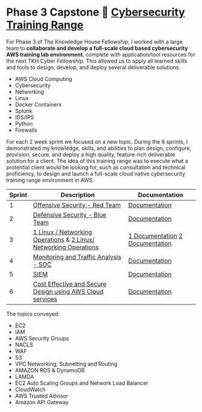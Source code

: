 # Phase 3 Capstone 🔗 [Cybersecurity Training Range](https://github.com/cybertrainingrange/cybertraininingrange.io/blob/main/README.md) 

For Phase 3 of The Knowledge House Fellowship, I worked with a large team to **collaborate and develop a full-scale cloud based cybersecurity AWS training lab environment**, complete with application/tool resources for the next TKH Cyber Fellowship. This allowed us to apply all learned skills and tools to design, develop, and deploy several deliverable solutions.

- AWS Cloud Computing
- Cybersecurity
- Networking
- Linux
- Docker Containers
- Splunk
- IDS/IPS
- Python
- Firewalls

For each 2 week sprint we focused on a new topic. During the 6 sprints, I demonstrated my knowledge, skills, and abilities to plan
design, configure, provision, secure, and deploy a high quality, feature-rich deliverable solution for a client. The idea of this training range was to execute what a protential client would be looking for, such as consultation and technical proficiency, to design and launch a full-scale cloud native cybersecurity training range environment in AWS.

| Sprint | Description | Documentation|
| --- | --- | --- |
| 1 | [Offensive Security - Red Team](https://github.com/cybertrainingrange/cybertraininingrange.io/blob/main/Sprint1.md) | [Documentation](https://docs.google.com/document/d/1fCUtz3f2Hs_mVT0ssHRiIhxTLyKvkzgHi3-k49irTHY/edit) |
| 2| [Defensive Security - Blue Team](https://github.com/cybertrainingrange/cybertraininingrange.io/blob/main/Sprint2.md) | [Documentation](https://docs.google.com/document/d/1ufg-lL1YT5Pf72-AifzWMdgNiWTsxnkgHUhVdONpY-c/edit) |
| 3| [1 Linux / Networking Operations](https://github.com/cybertrainingrange/cybertraininingrange.io/blob/main/Sprint3-teama.md) & [2 Linux/ Networking Operations](https://github.com/cybertrainingrange/cybertraininingrange.io/blob/main/Sprint3-teamb.md) | [1 Documentation](https://docs.google.com/document/d/1dEt010KAPSTOcSzrZFoXH3yVfqiua8XQ9uxhl7OWpwU/edit) [2 Documentation](https://docs.google.com/document/d/12MrB4sbUnF1ZJhR_CbEm4uQhG_kIhjHG_TyX9EsS8Xg/edit) |
| 4| [Monitoring and Traffic Analysis - SOC](https://github.com/cybertrainingrange/cybertraininingrange.io/blob/main/Sprint4.md) | [Documentation](https://docs.google.com/document/d/1JYtjJIoogxSxhwCsEMSxx-QWECzdaHew/edit)
| 5| [SIEM](https://github.com/cybertrainingrange/cybertraininingrange.io/blob/main/Sprint5.md) | [Documentation](https://docs.google.com/document/d/1KWW-1bb8EUY5_da-S-0hzxSuGiNTW5dUOb-m2mxwjM4/edit)
| 6| [Cost Effective and Secure Design using AWS Cloud services](https://github.com/cybertrainingrange/cybertraininingrange.io/blob/main/Sprint6.md) | [Documentation](https://docs.google.com/document/d/1-AuS-yywyR9zv96KDwQp9NE1tn1cD1s1tcQ0G2xfcag/edit)


The topics conveyed: 
- EC2
- IAM
- AWS Security Groups
- NACLS
- WAF
- S3
- VPC Networking, Subnetting and Routing
- AMAZON RDS & DynamoDB
- LAMDA
- EC2 Auto Scaling Groups and Network Load Balancer
- CloudWatch
- AWS Trusted Advisor
- Amazon API Gateway
